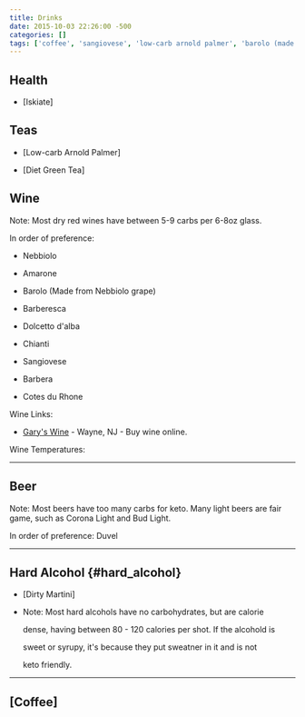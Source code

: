 ```yaml
---
title: Drinks
date: 2015-10-03 22:26:00 -500
categories: []
tags: ['coffee', 'sangiovese', 'low-carb arnold palmer', 'barolo (made from nebbiolo grape)', 'amarone', "dolcetto d'alba", 'barbera', 'cotes du rhone', 'barberesca', 'dirty martini', 'nebbiolo', 'diet green tea', 'iskiate', 'chianti']
---
```


## Health

-   [Iskiate]



## Teas

-   [Low-carb Arnold Palmer]

-   [Diet Green Tea]



## Wine

Note: Most dry red wines have between 5-9 carbs per 6-8oz glass.

In order of preference:

-   Nebbiolo

-   Amarone

-   Barolo (Made from Nebbiolo grape)

-   Barberesca

-   Dolcetto d\'alba

-   Chianti

-   Sangiovese

-   Barbera

-   Cotes du Rhone



Wine Links:

-   [Gary\'s Wine](http://www.garyswine.com/) - Wayne, NJ - Buy wine online.



Wine Temperatures:

------------------------------------------------------------------------



## Beer



Note: Most beers have too many carbs for keto. Many light beers are fair game, such as Corona Light and Bud Light.



In order of preference: Duvel



------------------------------------------------------------------------



## Hard Alcohol {#hard_alcohol}



-   [Dirty Martini]


-   Note: Most hard alcohols have no carbohydrates, but are calorie

    dense, having between 80 - 120 calories per shot. If the alcohold is

    sweet or syrupy, it\'s because they put sweatner in it and is not

    keto friendly.



------------------------------------------------------------------------



## [Coffee]

